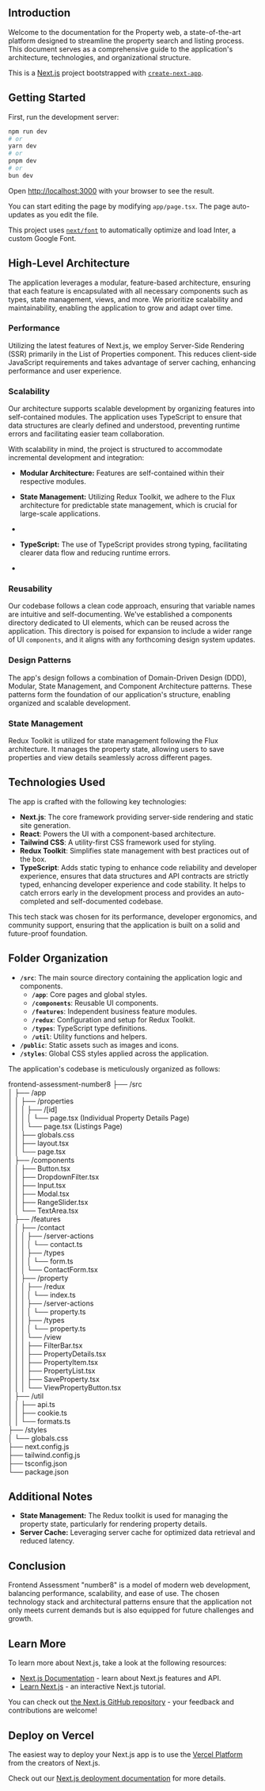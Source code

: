 ## Introduction

Welcome to the documentation for the Property web, a state-of-the-art platform designed to streamline the property search and listing process. This document serves as a comprehensive guide to the application's architecture, technologies, and organizational structure.

This is a [Next.js](https://nextjs.org/) project bootstrapped with [`create-next-app`](https://github.com/vercel/next.js/tree/canary/packages/create-next-app).

## Getting Started

First, run the development server:

```bash
npm run dev
# or
yarn dev
# or
pnpm dev
# or
bun dev
```

Open [http://localhost:3000](http://localhost:3000) with your browser to see the result.

You can start editing the page by modifying `app/page.tsx`. The page auto-updates as you edit the file.

This project uses [`next/font`](https://nextjs.org/docs/basic-features/font-optimization) to automatically optimize and load Inter, a custom Google Font.


## High-Level Architecture

The application leverages a modular, feature-based architecture, ensuring that each feature is encapsulated with all necessary components such as types, state management, views, and more. We prioritize scalability and maintainability, enabling the application to grow and adapt over time.

### Performance

Utilizing the latest features of Next.js, we employ Server-Side Rendering (SSR) primarily in the List of Properties component. This reduces client-side JavaScript requirements and takes advantage of server caching, enhancing performance and user experience.

### Scalability

Our architecture supports scalable development by organizing features into self-contained modules. The application uses TypeScript to ensure that data structures are clearly defined and understood, preventing runtime errors and facilitating easier team collaboration.

With scalability in mind, the project is structured to accommodate incremental development and integration:

- **Modular Architecture:** Features are self-contained within their respective modules.

- **State Management:** Utilizing Redux Toolkit, we adhere to the Flux architecture for predictable state management, which is crucial for large-scale applications.
- 
- **TypeScript:** The use of TypeScript provides strong typing, facilitating clearer data flow and reducing runtime errors.
- 
### Reusability

Our codebase follows a clean code approach, ensuring that variable names are intuitive and self-documenting. We've established a components directory dedicated to UI elements, which can be reused across the application. This directory is poised for expansion to include a wider range of UI `components`, and it aligns with any forthcoming design system updates.
### Design Patterns

The app's design follows a combination of Domain-Driven Design (DDD), Modular, State Management, and Component Architecture patterns. These patterns form the foundation of our application's structure, enabling organized and scalable development.

### State Management

Redux Toolkit is utilized for state management following the Flux architecture. It manages the property state, allowing users to save properties and view details seamlessly across different pages.

## Technologies Used

The app is crafted with the following key technologies:

- **Next.js**: The core framework providing server-side rendering and static site generation.
- **React**: Powers the UI with a component-based architecture.
- **Tailwind CSS**: A utility-first CSS framework used for styling.
- **Redux Toolkit**: Simplifies state management with best practices out of the box.
- **TypeScript**: Adds static typing to enhance code reliability and developer experience, ensures that data structures and API contracts are strictly typed, enhancing developer experience and code stability. It helps to catch errors early in the development process and provides an auto-completed and self-documented codebase.
  
This tech stack was chosen for its performance, developer ergonomics, and community support, ensuring that the application is built on a solid and future-proof foundation.

## Folder Organization


- **`/src`**: The main source directory containing the application logic and components.
    - **`/app`**: Core pages and global styles.
    - **`/components`**: Reusable UI components.
    - **`/features`**: Independent business feature modules.
    - **`/redux`**: Configuration and setup for Redux Toolkit.
    - **`/types`**: TypeScript type definitions.
    - **`/util`**: Utility functions and helpers.
- **`/public`**: Static assets such as images and icons.
- **`/styles`**: Global CSS styles applied across the application.


The application's codebase is meticulously organized as follows:

frontend-assessment-number8
├── /src  
│ ├── /app  
│ │ ├── /properties  
│ │ │ ├── /[id]  
│ │ │ │ └── page.tsx (Individual Property Details Page)  
│ │ │ └── page.tsx (Listings Page)  
│ │ ├── globals.css  
│ │ ├── layout.tsx  
│ │ └── page.tsx  
│ ├── /components  
│ │ ├── Button.tsx  
│ │ ├── DropdownFilter.tsx  
│ │ ├── Input.tsx  
│ │ ├── Modal.tsx  
│ │ ├── RangeSlider.tsx  
│ │ └── TextArea.tsx  
│   ├── /features  
│   │   ├── /contact  
│   │   │   ├── /server-actions  
│   │   │   │   └── contact.ts  
│   │   │   ├── /types  
│   │   │   │   └── form.ts  
│   │   │   └── ContactForm.tsx  
│   │   ├── /property  
│   │   │   ├── /redux  
│   │   │   │   └── index.ts  
│   │   │   ├── /server-actions  
│   │   │   │   └── property.ts  
│   │   │   ├── /types  
│   │   │   │   └── property.ts  
│   │   │   └── /view  
│   │   │       ├── FilterBar.tsx  
│   │   │       ├── PropertyDetails.tsx  
│   │   │       ├── PropertyItem.tsx  
│   │   │       ├── PropertyList.tsx  
│   │   │       ├── SaveProperty.tsx  
│   │   │       └── ViewPropertyButton.tsx  
│   ├── /util  
│   │   ├── api.ts  
│   │   ├── cookie.ts  
│   │   └── formats.ts  
├── /styles  
│   └── globals.css  
├── next.config.js  
├── tailwind.config.js  
├── tsconfig.json  
└── package.json  

## Additional Notes

- **State Management:** The Redux toolkit is used for managing the property state, particularly for rendering property details.
- **Server Cache:** Leveraging server cache for optimized data retrieval and reduced latency.

## Conclusion

Frontend Assessment "number8" is a model of modern web development, balancing performance, scalability, and ease of use. The chosen technology stack and architectural patterns ensure that the application not only meets current demands but is also equipped for future challenges and growth.


## Learn More

To learn more about Next.js, take a look at the following resources:

- [Next.js Documentation](https://nextjs.org/docs) - learn about Next.js features and API.
- [Learn Next.js](https://nextjs.org/learn) - an interactive Next.js tutorial.

You can check out [the Next.js GitHub repository](https://github.com/vercel/next.js/) - your feedback and contributions are welcome!

## Deploy on Vercel

The easiest way to deploy your Next.js app is to use the [Vercel Platform](https://vercel.com/new?utm_medium=default-template&filter=next.js&utm_source=create-next-app&utm_campaign=create-next-app-readme) from the creators of Next.js.

Check out our [Next.js deployment documentation](https://nextjs.org/docs/deployment) for more details.

